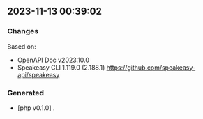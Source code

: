 

## 2023-11-13 00:39:02
### Changes
Based on:
- OpenAPI Doc v2023.10.0 
- Speakeasy CLI 1.119.0 (2.188.1) https://github.com/speakeasy-api/speakeasy
### Generated
- [php v0.1.0] .